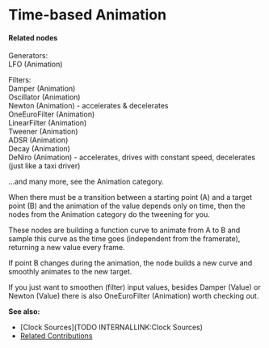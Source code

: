 # Time-based Animation


#### Related nodes
Generators:  
<span class="node">LFO (Animation)</span>  

Filters:  
<span class="node">Damper (Animation)</span>  
<span class="node">Oscillator (Animation)</span>  
<span class="node">Newton (Animation)</span> - accelerates & decelerates  
<span class="node">OneEuroFilter (Animation)</span>  
<span class="node">LinearFilter (Animation)</span>  
<span class="node">Tweener (Animation)</span>  
<span class="node">ADSR (Animation)</span>  
<span class="node">Decay (Animation)</span>  
<span class="node">DeNiro (Animation)</span> - accelerates, drives with constant speed, decelerates (just like a taxi driver)  

...and many more, see the Animation category.  


When there must be a transition between a starting point (A) and a target point (B) and the animation of the value depends only on time, then the nodes from the Animation category do the tweening for you.  

These nodes are building a function curve to animate from A to B and sample this curve as the time goes (independent from the framerate), returning a new value every frame.  

If point B changes during the animation, the node builds a new curve and smoothly animates to the new target.  

If you just want to smoothen (filter) input values, besides <span class="node">Damper (Value)</span> or <span class="node">Newton (Value)</span> there is also <span class="node">OneEuroFilter (Animation)</span> worth checking out.  

**See also:**  
* [Clock Sources](TODO INTERNALLINK:Clock Sources)  
* <a href="https://vvvv.org/contributions/1353+1351+2439+1352+7934+2438+1354+1355/3311+3812+2492" class="extURL" target="_blank">Related Contributions</a>  



